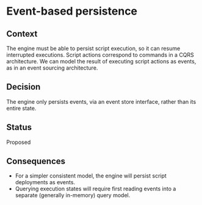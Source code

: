# Event-based persistence

## Context

The engine must be able to persist script execution, so it can resume interrupted executions.
Script actions correspond to commands in a CQRS architecture.
We can model the result of executing script actions as events, as in an event sourcing architecture.

## Decision

The engine only persists events, via an event store interface, rather than its entire state.

## Status

Proposed

## Consequences

* For a simpler consistent model, the engine will persist script deployments as events.
* Querying execution states will require first reading events into a separate (generally in-memory) query model.

